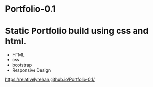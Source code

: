 # Portfolio-0.1

<h1>Static Portfolio build using css and html.</h1>

<ul>
  <li>HTML</li>
  <li>css</li>
  <li>bootstrap</li>
  <li>Responsive Design</li>
</ul>


https://relativelyrehan.github.io/Portfolio-0.1/
